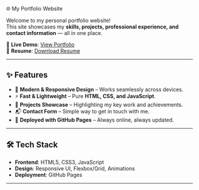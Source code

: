  🌐 My Portfolio Website

Welcome to my personal portfolio website!  
This site showcases my **skills, projects, professional experience, and contact information** — all in one place.

🔗 **Live Demo**: [View Portfolio](https://saurabh-sr88.github.io/Protfolio/)  
📄 **Resume**: [Download Resume](./Saurabh-Kumar-Srivastava_resume.pdf)  

---

## ✨ Features
- 🎨 **Modern & Responsive Design** – Works seamlessly across devices.  
- ⚡ **Fast & Lightweight** – Pure **HTML, CSS, and JavaScript**.  
- 💼 **Projects Showcase** – Highlighting my key work and achievements.  
- 📬 **Contact Form** – Simple way to get in touch with me.  
- 🚀 **Deployed with GitHub Pages** – Always online, always updated.  

---

## 🛠️ Tech Stack
- **Frontend**: HTML5, CSS3, JavaScript  
- **Design**: Responsive UI, Flexbox/Grid, Animations  
- **Deployment**: GitHub Pages  

---

